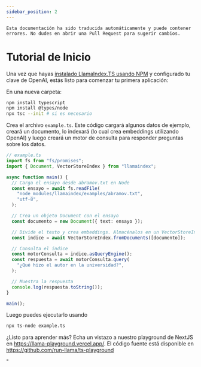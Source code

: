 ```yaml
---
sidebar_position: 2
---
```


`Esta documentación ha sido traducida automáticamente y puede contener errores. No dudes en abrir una Pull Request para sugerir cambios.`

# Tutorial de Inicio

Una vez que hayas [instalado LlamaIndex.TS usando NPM](installation) y configurado tu clave de OpenAI, estás listo para comenzar tu primera aplicación:

En una nueva carpeta:

```bash npm2yarn
npm install typescript
npm install @types/node
npx tsc --init # si es necesario
```

Crea el archivo `example.ts`. Este código cargará algunos datos de ejemplo, creará un documento, lo indexará (lo cual crea embeddings utilizando OpenAI) y luego creará un motor de consulta para responder preguntas sobre los datos.

```ts
// example.ts
import fs from "fs/promises";
import { Document, VectorStoreIndex } from "llamaindex";

async function main() {
  // Carga el ensayo desde abramov.txt en Node
  const ensayo = await fs.readFile(
    "node_modules/llamaindex/examples/abramov.txt",
    "utf-8",
  );

  // Crea un objeto Document con el ensayo
  const documento = new Document({ text: ensayo });

  // Divide el texto y crea embeddings. Almacénalos en un VectorStoreIndex
  const indice = await VectorStoreIndex.fromDocuments([documento]);

  // Consulta el índice
  const motorConsulta = indice.asQueryEngine();
  const respuesta = await motorConsulta.query(
    "¿Qué hizo el autor en la universidad?",
  );

  // Muestra la respuesta
  console.log(respuesta.toString());
}

main();
```

Luego puedes ejecutarlo usando

```bash
npx ts-node example.ts
```

¿Listo para aprender más? Echa un vistazo a nuestro playground de NextJS en https://llama-playground.vercel.app/. El código fuente está disponible en https://github.com/run-llama/ts-playground

"
